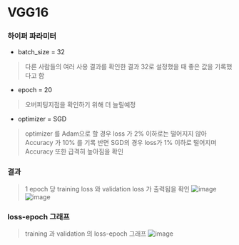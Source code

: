 # VGG16

### 하이퍼 파라미터
 - batch_size = 32
 >다른 사람들의 여러 사용 결과를 확인한 결과 32로 설정했을 때 좋은 값을 기록했다고 함
 - epoch = 20
 >오버피팅지점을 확인하기 위해 더 늘릴예정
 - optimizer = SGD
 >optimizer 를 Adam으로 할 경우 loss 가 2% 이하로는 떨어지지 않아 Accuracy 가 10% 를 기록
 >반면 SGD의 경우 loss가 1% 이하로 떨어지며 Accuracy 또한 급격히 높아짐을 확인

### 결과
 >1 epoch 당 training loss 와 validation loss 가 출력됨을 확인
 >![image](https://user-images.githubusercontent.com/113009722/228732274-9359708c-4f10-41e6-9102-a78ee3598e1e.png)
 >![image](https://user-images.githubusercontent.com/113009722/228732382-d3950679-67cd-4e2f-9996-ddb56a676650.png)


### loss-epoch 그래프
 >training 과 validation 의 loss-epoch 그래프
 >![image](https://user-images.githubusercontent.com/113009722/228732483-a15e4354-9188-46b0-a7fa-9e10996b8be6.png)

